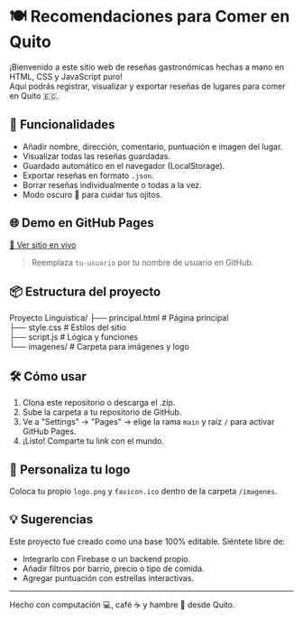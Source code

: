 # 🍽️ Recomendaciones para Comer en Quito

¡Bienvenido a este sitio web de reseñas gastronómicas hechas a mano en HTML, CSS y JavaScript puro!  
Aquí podrás registrar, visualizar y exportar reseñas de lugares para comer en Quito 🇪🇨.

## 🚀 Funcionalidades

- Añadir nombre, dirección, comentario, puntuación e imagen del lugar.
- Visualizar todas las reseñas guardadas.
- Guardado automático en el navegador (LocalStorage).
- Exportar reseñas en formato `.json`.
- Borrar reseñas individualmente o todas a la vez.
- Modo oscuro 🌙 para cuidar tus ojitos.

## 🌐 Demo en GitHub Pages

[🔗 Ver sitio en vivo](https://github.com/Samplo05/rese-as-quito.git)  
> Reemplaza `tu-usuario` por tu nombre de usuario en GitHub.

## 📦 Estructura del proyecto
Proyecto Linguistica/
├── principal.html # Página principal<br>
├── style.css # Estilos del sitio<br>
├── script.js # Lógica y funciones<br>
└── imagenes/ # Carpeta para imágenes y logo

## 🛠️ Cómo usar

1. Clona este repositorio o descarga el .zip.
2. Sube la carpeta a tu repositorio de GitHub.
3. Ve a "Settings" → "Pages" → elige la rama `main` y raíz `/` para activar GitHub Pages.
4. ¡Listo! Comparte tu link con el mundo.

## 📸 Personaliza tu logo

Coloca tu propio `logo.png` y `favicon.ico` dentro de la carpeta `/imagenes`.

## 💡 Sugerencias

Este proyecto fue creado como una base 100% editable. Siéntete libre de:

- Integrarlo con Firebase o un backend propio.
- Añadir filtros por barrio, precio o tipo de comida.
- Agregar puntuación con estrellas interactivas.

---

Hecho con computación 💻, café ☕ y hambre 🍔 desde Quito.
